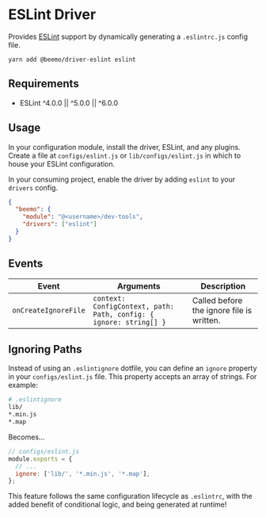 # ESLint Driver

Provides [ESLint](https://github.com/eslint/eslint) support by dynamically generating a
`.eslintrc.js` config file.

```
yarn add @beemo/driver-eslint eslint
```

## Requirements

- ESLint ^4.0.0 || ^5.0.0 || ^6.0.0

## Usage

In your configuration module, install the driver, ESLint, and any plugins. Create a file at
`configs/eslint.js` or `lib/configs/eslint.js` in which to house your ESLint configuration.

In your consuming project, enable the driver by adding `eslint` to your `drivers` config.

```json
{
  "beemo": {
    "module": "@<username>/dev-tools",
    "drivers": ["eslint"]
  }
}
```

## Events

| Event                | Arguments                                                          | Description                               |
| -------------------- | ------------------------------------------------------------------ | ----------------------------------------- |
| `onCreateIgnoreFile` | `context: ConfigContext, path: Path, config: { ignore: string[] }` | Called before the ignore file is written. |

## Ignoring Paths

Instead of using an `.eslintignore` dotfile, you can define an `ignore` property in your
`configs/eslint.js` file. This property accepts an array of strings. For example:

```bash
# .eslintignore
lib/
*.min.js
*.map
```

Becomes...

```js
// configs/eslint.js
module.exports = {
  // ...
  ignore: ['lib/', '*.min.js', '*.map'],
};
```

This feature follows the same configuration lifecycle as `.eslintrc`, with the added benefit of
conditional logic, and being generated at runtime!
